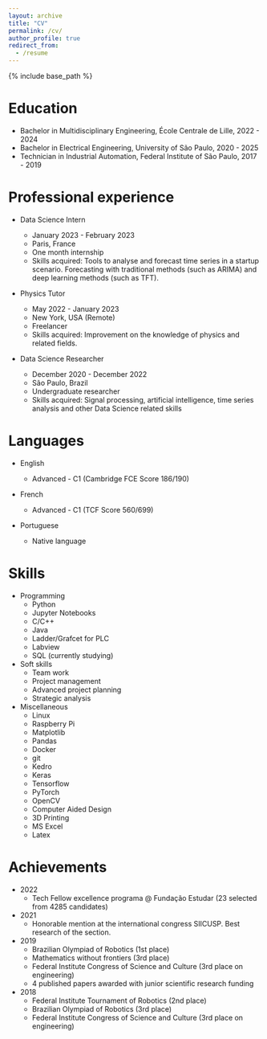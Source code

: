 ```yaml
---
layout: archive
title: "CV"
permalink: /cv/
author_profile: true
redirect_from:
  - /resume
---
```


{% include base_path %}

Education
======
* Bachelor in Multidisciplinary Engineering, École Centrale de Lille, 2022 - 2024
* Bachelor in Electrical Engineering, University of São Paulo, 2020 - 2025
* Technician in Industrial Automation, Federal Institute of São Paulo, 2017 - 2019

Professional experience
======
* Data Science Intern 
  * January 2023 - February 2023
  * Paris, France
  * One month internship
  * Skills acquired: Tools to analyse and forecast time series in a startup scenario. Forecasting with traditional methods (such as ARIMA) and deep learning methods (such as TFT).

* Physics Tutor
  * May 2022 - January 2023
  * New York, USA (Remote)
  * Freelancer
  * Skills acquired: Improvement on the knowledge of physics and related fields.

* Data Science Researcher
  * December 2020 - December 2022
  * São Paulo, Brazil
  * Undergraduate researcher
  * Skills acquired: Signal processing, artificial intelligence, time series analysis and other Data Science related skills

Languages
======
* English
  * Advanced - C1 (Cambridge FCE Score 186/190)

* French
  * Advanced - C1 (TCF Score 560/699)

* Portuguese
  * Native language

Skills
======
* Programming
  * Python
  * Jupyter Notebooks
  * C/C++
  * Java
  * Ladder/Grafcet for PLC
  * Labview
  * SQL (currently studying)
* Soft skills
  * Team work
  * Project management
  * Advanced project planning
  * Strategic analysis
* Miscellaneous
  * Linux
  * Raspberry Pi
  * Matplotlib
  * Pandas
  * Docker
  * git
  * Kedro
  * Keras
  * Tensorflow
  * PyTorch
  * OpenCV
  * Computer Aided Design
  * 3D Printing
  * MS Excel
  * Latex

Achievements
======
* 2022
  * Tech Fellow excellence programa @ Fundação Estudar (23 selected from 4285 candidates)
* 2021
  * Honorable mention at the international congress SIICUSP. Best research of the section.
* 2019
  * Brazilian Olympiad of Robotics (1st place)
  * Mathematics without frontiers (3rd place)
  * Federal Institute Congress of Science and Culture (3rd place on engineering)
  * 4 published papers awarded with junior scientific research funding
* 2018
  * Federal Institute Tournament of Robotics (2nd place)
  * Brazilian Olympiad of Robotics (3rd place)
  * Federal Institute Congress of Science and Culture (3rd place on engineering)